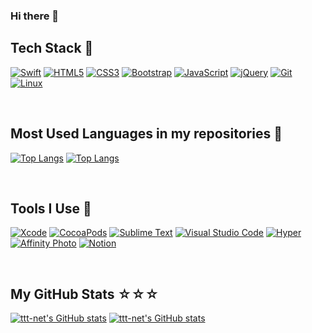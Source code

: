 ### Hi there 👋

<!--
**ttt-net/ttt-net** is a ✨ _special_ ✨ repository because its `README.md` (this file) appears on your GitHub profile.

Here are some ideas to get you started:

- 🔭 I’m currently working on ...
- 🌱 I’m currently learning ...
- 👯 I’m looking to collaborate on ...
- 🤔 I’m looking for help with ...
- 💬 Ask me about ...
- 📫 How to reach me: ...
- 😄 Pronouns: ...
- ⚡ Fun fact: ...
-->

## Tech Stack 🚀
[![Swift](https://img.shields.io/badge/Swift-FA7343?style=for-the-badge&logo=swift&logoColor=white)](https://github.com/ttt-net)
[![HTML5](https://img.shields.io/badge/HTML5-E34F26?style=for-the-badge&logo=html5&logoColor=white)](https://github.com/ttt-net)
[![CSS3](https://img.shields.io/badge/CSS3-1572B6?style=for-the-badge&logo=css3&logoColor=white)](https://github.com/ttt-net)
[![Bootstrap](https://img.shields.io/badge/Bootstrap-563D7C?style=for-the-badge&logo=bootstrap&logoColor=white)](https://github.com/ttt-net)
[![JavaScript](https://img.shields.io/badge/JavaScript-323330?style=for-the-badge&logo=javascript&logoColor=F7DF1E)](https://github.com/ttt-net)
[![jQuery](https://img.shields.io/badge/jQuery-0769AD?style=for-the-badge&logo=jquery&logoColor=white)](https://github.com/ttt-net)
[![Git](https://img.shields.io/badge/Git-E44C30?style=for-the-badge&logo=git&logoColor=white)](https://github.com/ttt-net)
[![Linux](https://img.shields.io/badge/Linux-FCC624?style=for-the-badge&logo=linux&logoColor=black)](https://github.com/ttt-net)

<br>

## Most Used Languages in my repositories 💎
[![Top Langs](https://github-readme-stats.vercel.app/api/top-langs/?username=ttt-net&layout=compact&theme=moltack)](https://github.com/ttt-net "Top Langs")
[![Top Langs](https://github-readme-stats.vercel.app/api/top-langs/?username=ttt-net&layout=compact&theme=dark)](https://github.com/ttt-net "Top Langs")

<br>

## Tools I Use 🧰
[![Xcode](https://img.shields.io/badge/Xcode-007ACC?style=for-the-badge&logo=Xcode&logoColor=white)](https://github.com/ttt-net)
[![CocoaPods](https://img.shields.io/badge/cocoapods-FA2A02?style=for-the-badge&logo=cocoapods&logoColor=white)](https://github.com/ttt-net)
[![Sublime Text](https://img.shields.io/badge/sublime_text-%23575757.svg?&style=for-the-badge&logo=sublime-text&logoColor=important)](https://github.com/ttt-net)
[![Visual Studio Code](https://img.shields.io/badge/Visual_Studio_Code-0078D4?style=for-the-badge&logo=visual%20studio%20code&logoColor=white)](https://github.com/ttt-net)
[![Hyper](https://img.shields.io/badge/Hyper-000000?style=for-the-badge&logo=hyper&logoColor=white)](https://github.com/ttt-net)
[![Affinity Photo](https://img.shields.io/badge/affinityphoto-%237E4DD2.svg?style=for-the-badge&logo=affinity-photo&logoColor=white)](https://github.com/ttt-net)
[![Notion](https://img.shields.io/badge/Notion-000000?style=for-the-badge&logo=notion&logoColor=white)](https://github.com/ttt-net)

<br>

## My GitHub Stats ☆☆☆
[![ttt-net's GitHub stats](https://github-readme-stats.vercel.app/api?username=ttt-net&show_icons=true&count_private=true&theme=moltack)](https://github.com/ttt-net "ttt-net's GitHub stats")
[![ttt-net's GitHub stats](https://github-readme-stats.vercel.app/api?username=ttt-net&show_icons=true&count_private=true&theme=dark)](https://github.com/ttt-net "ttt-net's GitHub stats")
